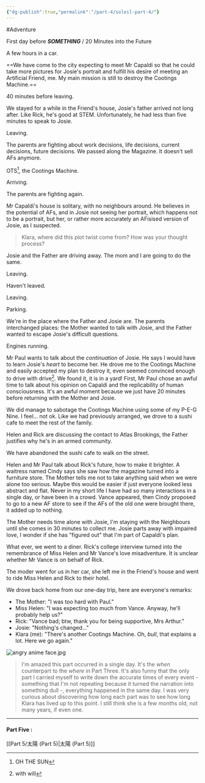 ```yaml
---
{"dg-publish":true,"permalink":"/part-4/soleil-part-4/"}
---
```


#Adventure 

First day before _**SOMETHING**_ / 20 Minutes into the Future  

A few hours in a car.

==We have come to the city expecting to meet Mr Capaldi so that he could take more pictures for Josie's portrait and fulfill his desire of meeting an Artificial Friend, me. My main mission is still to destroy the Cootings Machine.==

40 minutes before leaving.

We stayed for a while in the Friend's house, Josie's father arrived not long after. Like Rick, he's good at STEM. Unfortunately, he had less than five minutes to speak to Josie.

Leaving.

The parents are fighting about work decisions, life decisions, current decisions, future decisions. We passed along the Magazine. It doesn't sell AFs anymore.

OTS[^1], the Cootings Machine.

Arriving.

The parents are fighting again.

Mr Capaldi's house is solitary, with no neighbours around. He believes in the potential of AFs, and in Josie not seeing her portrait, which happens not to be a portrait, but her, or rather more accurately an AFisised version of Josie, as I suspected.

> Klara, where did this plot twist come from? How was your thought process?

Josie and the Father are driving away. The mom and I are going to do the same.

Leaving.

Haven't leaved.

Leaving.

Parking.

We're in the place where the Father and Josie are. The parents interchanged places: the Mother wanted to talk with Josie, and the Father wanted to escape Josie's difficult questions.

Engines running.

 Mr Paul wants to talk about the *continuation* of Josie. He says I would have to learn Josie's *heart* to become her. He drove me to the Cootings Machine and easily accepted my plan to destroy it, even seemed convinced enough to drive with drive[^2].
 We found it, it is in a yard! First, Mr Paul chose an awful time to talk about his opinion on Capaldi and the replicability of human consciousness. It's an awful moment because we just have 20 minutes before returning with the Mother and Josie. 
 
We did manage to sabotage the Cootings Machine using some of my P-E-G Nine. I feel... not ok.
Like we had previously arranged, we drove to a sushi cafe to meet the rest of the family.

Helen and Rick are discussing the contact to Atlas Brookings, the Father justifies why he's in an armed community.

We have abandoned the sushi cafe to walk on the street.

Helen and Mr Paul talk about Rick's future, how to make it brighter. A waitress named Cindy says she saw how the magazine turned into a furniture store. The Mother tells me not to take anything said when we were alone too serious. Maybe this would be easier if just everyone looked less abstract and flat.
Never in my short life I have had so many interactions in a single day, or have been in a crowd.
Vance appeared, then Cindy proposed to go to a new AF store to see if the AFs of the old one were brought there, it added up to nothing.

The Mother needs time alone with Josie, I'm staying with the Neighbours until she comes in 30 minutes to collect me. Josie parts away with impaired love, I wonder if she has "figured out" that I'm part of Capaldi's plan.

What ever, we went to a diner. Rick's college interview turned into the remembrance of Miss Helen and Mr Vance's love misadventure. It is unclear whether Mr Vance is on behalf of Rick.

The moder went for us in her car, she left me in the Friend's house and went to ride Miss Helen and Rick to their hotel.

We drove back home from our one-day trip, here are everyone's remarks:

- The Mother: "I was too hard with Paul."
- Miss Helen: "I was expecting too much from Vance. Anyway, he'll probably help us?"
- Rick: "Vance bad; btw, thank you for being supportive, Mrs Arthur."
- Josie: "Nothing's changed..."
- Klara (me): "There's another Cootings Machine. Oh, *bull*, that explains a lot. Here we go again."

![angry anime face.jpg](/img/user/Archives/angry%20anime%20face.jpg)

> I'm amazed this part occurred in a single day. It's the *when* counterpart to the *where* in Part Three. 
> It's also funny that the only part I carried myself to write down the accurate times of every event - something that I'm not repeating because it turned the narration into something dull -, everything happened in the same day. I was very curious about discovering how long each part was to see how long Klara has lived up to this point. I still think she is a few months old, not many years, if even one.

___

#### Part Five :

[[Part 5/太陽 (Part 5)\|太陽 (Part 5)]]

[^1]: OH THE SUN
[^2]: with will
